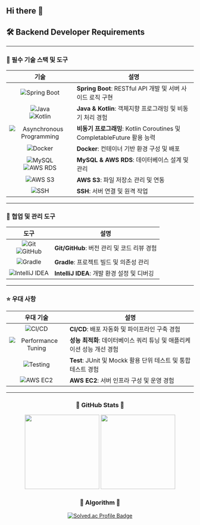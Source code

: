 ## Hi there 👋

<!--
**JOODON/JOODON** is a ✨ _special_ ✨ repository because its `README.md` (this file) appears on your GitHub profile.

Here are some ideas to get you started:

- 🔭 I’m currently working on ...
- 🌱 I’m currently learning ...
- 👯 I’m looking to collaborate on ...
- 🤔 I’m looking for help with ...
- 💬 Ask me about ...
- 📫 How to reach me: ...
- 😄 Pronouns: ...
- ⚡ Fun fact: ...
-->


## 🛠️ Backend Developer Requirements

---

### 🚀 필수 기술 스택 및 도구

| 기술 | 설명 |
| :---: | --- |
| ![Spring Boot](https://img.shields.io/badge/-Spring%20Boot-6DB33F?logo=springboot&logoColor=white) | **Spring Boot**: RESTful API 개발 및 서버 사이드 로직 구현 |
| ![Java](https://img.shields.io/badge/-Java-007396?logo=java&logoColor=white) <br> ![Kotlin](https://img.shields.io/badge/-Kotlin-7F52FF?logo=kotlin&logoColor=white) | **Java & Kotlin**: 객체지향 프로그래밍 및 비동기 처리 경험 |
| ![Asynchronous Programming](https://img.shields.io/badge/-Asynchronous%20Programming-FF6F00?logo=async&logoColor=white) | **비동기 프로그래밍**: Kotlin Coroutines 및 CompletableFuture 활용 능력 |
| ![Docker](https://img.shields.io/badge/-Docker-2496ED?logo=docker&logoColor=white) | **Docker**: 컨테이너 기반 환경 구성 및 배포 |
| ![MySQL](https://img.shields.io/badge/-MySQL-4479A1?logo=mysql&logoColor=white) <br> ![AWS RDS](https://img.shields.io/badge/-AWS%20RDS-FF9900?logo=amazon-aws&logoColor=white) | **MySQL & AWS RDS**: 데이터베이스 설계 및 관리 |
| ![AWS S3](https://img.shields.io/badge/-AWS%20S3-569A31?logo=amazon-s3&logoColor=white) | **AWS S3**: 파일 저장소 관리 및 연동 |
| ![SSH](https://img.shields.io/badge/-SSH-33AADD?logo=ssh&logoColor=white) | **SSH**: 서버 연결 및 원격 작업 |

---

### 🤝 협업 및 관리 도구

| 도구 | 설명 |
| :---: | --- |
| ![Git](https://img.shields.io/badge/-Git-F05032?logo=git&logoColor=white) <br> ![GitHub](https://img.shields.io/badge/-GitHub-181717?logo=github&logoColor=white) | **Git/GitHub**: 버전 관리 및 코드 리뷰 경험 |
| ![Gradle](https://img.shields.io/badge/-Gradle-02303A?logo=gradle&logoColor=white) | **Gradle**: 프로젝트 빌드 및 의존성 관리 |
| ![IntelliJ IDEA](https://img.shields.io/badge/-IntelliJ%20IDEA-000000?logo=intellijidea&logoColor=white) | **IntelliJ IDEA**: 개발 환경 설정 및 디버깅 |

---

### ⭐ 우대 사항

| 우대 기술 | 설명 |
| :---: | --- |
| ![CI/CD](https://img.shields.io/badge/-CI%2FCD-4285F4?logo=google-cloud&logoColor=white) | **CI/CD**: 배포 자동화 및 파이프라인 구축 경험 |
| ![Performance Tuning](https://img.shields.io/badge/-Performance%20Tuning-DD0031?logo=databricks&logoColor=white) | **성능 최적화**: 데이터베이스 쿼리 튜닝 및 애플리케이션 성능 개선 경험 |
| ![Testing](https://img.shields.io/badge/-Testing-6DB33F?logo=testing-library&logoColor=white) | **Test**: JUnit 및 Mockk 활용 단위 테스트 및 통합 테스트 경험 |
| ![AWS EC2](https://img.shields.io/badge/-AWS%20EC2-FF9900?logo=amazon-aws&logoColor=white) | **AWS EC2**: 서버 인프라 구성 및 운영 경험 |

---
<h3 align="center">🌟 GitHub Stats 🌟 </h3>
<div align="center">
  <img height=200  src="https://github-readme-stats.vercel.app/api?username=JOODON&theme=gruvbox" />
  <img height=200 src="https://github-readme-stats.vercel.app/api/top-langs/?username=JOODON&layout=compact&theme=gruvbox" />
</div>
<h3 align="center">🧩 Algorithm 🧩 </h3>
<div align="center">
  <a href="https://solved.ac/launcher37" target="_blank">
    <img src="http://mazassumnida.wtf/api/v2/generate_badge?boj=launcher37" alt="Solved.ac Profile Badge" />
  </a>
</div>

